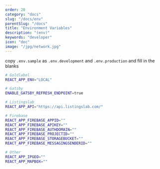 ```yaml
---
order: 20
category: "docs"
slug: "/docs/env"
parentSlug: "/docs"
title: "Environment Variables"
description: "(env)"
keywords: "developer"
icon: "doc"
image: "/jpg/network.jpg"
---
```

copy `.env.sample` as `.env.development` and `.env.production` and fill in the blanks

```bash
# Goldlabel
REACT_APP_ENV="LOCAL"

# Gatsby
ENABLE_GATSBY_REFRESH_ENDPOINT=true

# Listingslab
REACT_APP_API="https://api.listingslab.com/"

# Firebase
REACT_APP_FIREBASE_APPID=""
REACT_APP_FIREBASE_APIKEY=""
REACT_APP_FIREBASE_AUTHDOMAIN=""
REACT_APP_FIREBASE_PROJECTID=""
REACT_APP_FIREBASE_STORAGEBUCKET=""
REACT_APP_FIREBASE_MESSAGINGSENDERID=""

# Other
REACT_APP_IPGEO=""
REACT_APP_MAPBOX=""
```
